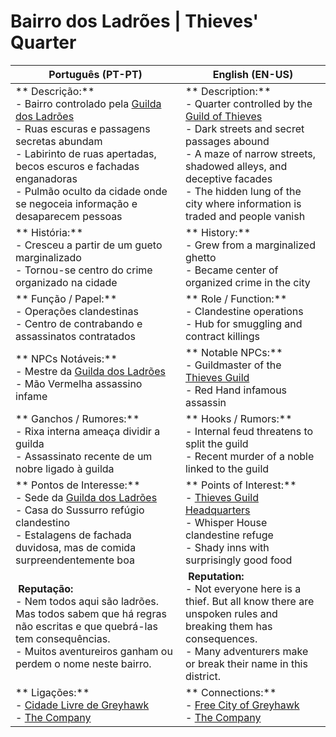 # Bairro dos Ladrões | Thieves' Quarter

| **Português (PT-PT)** | **English (EN-US)** |
|-----------------------|---------------------|
| ** Descrição:**<br> - Bairro controlado pela [Guilda dos Ladrões](docs/dm/-/organizations/guild_of_thieves.md)<br> - Ruas escuras e passagens secretas abundam<br> - Labirinto de ruas apertadas, becos escuros e fachadas enganadoras<br> - Pulmão oculto da cidade onde se negoceia informação e desaparecem pessoas | ** Description:**<br> - Quarter controlled by the [Guild of Thieves](docs/dm/-/organizations/guild_of_thieves.md)<br> - Dark streets and secret passages abound<br> - A maze of narrow streets, shadowed alleys, and deceptive facades<br> - The hidden lung of the city where information is traded and people vanish |
| ** História:**<br> - Cresceu a partir de um gueto marginalizado<br> - Tornou-se centro do crime organizado na cidade | ** History:**<br> - Grew from a marginalized ghetto<br> - Became center of organized crime in the city |
| ** Função / Papel:**<br> - Operações clandestinas<br> - Centro de contrabando e assassinatos contratados | ** Role / Function:**<br> - Clandestine operations<br> - Hub for smuggling and contract killings |
| ** NPCs Notáveis:**<br> - Mestre da [Guilda dos Ladrões](docs/dm/-/organizations/guild_of_thieves.md)<br> - Mão Vermelha  assassino infame | ** Notable NPCs:**<br> - Guildmaster of the [Thieves Guild](docs/dm/-/organizations/guild_of_thieves.md)<br> - Red Hand  infamous assassin |
| ** Ganchos / Rumores:**<br> - Rixa interna ameaça dividir a guilda<br> - Assassinato recente de um nobre ligado à guilda | ** Hooks / Rumors:**<br> - Internal feud threatens to split the guild<br> - Recent murder of a noble linked to the guild |
| ** Pontos de Interesse:**<br> - Sede da [Guilda dos Ladrões](docs/dm/-/organizations/guild_of_thieves.md)<br> - Casa do Sussurro  refúgio clandestino<br> - Estalagens de fachada duvidosa, mas de comida surpreendentemente boa | ** Points of Interest:**<br> - [Thieves Guild Headquarters](docs/dm/-/organizations/guild_of_thieves.md)<br> - Whisper House  clandestine refuge<br> - Shady inns with surprisingly good food |
| **️ Reputação:**<br> - Nem todos aqui são ladrões. Mas todos sabem que há regras não escritas  e que quebrá-las tem consequências.<br> - Muitos aventureiros ganham ou perdem o nome neste bairro. | **️ Reputation:**<br> - Not everyone here is a thief. But all know there are unspoken rules  and breaking them has consequences.<br> - Many adventurers make or break their name in this district. |
| ** Ligações:**<br> - [Cidade Livre de Greyhawk](free_city_of_greyhawk.md)<br> - [The Company](the_company.md) | ** Connections:**<br> - [Free City of Greyhawk](free_city_of_greyhawk.md)<br> - [The Company](the_company.md) |























